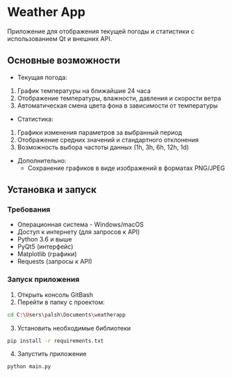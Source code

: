 # Weather App 
Приложение для отображения текущей погоды и статистики с использованием Qt и внешних API.
## Основные возможности
- Текущая погода:

1. График температуры на ближайшие 24 часа
2. Отображение температуры, влажности, давления и скорости ветра
3. Автоматическая смена цвета фона в зависимости от температуры

- Статистика:

1. Графики изменения параметров за выбранный период
2. Отображение средних значений и стандартного отклонения
3. Возможность выбора частоты данных (1h, 3h, 6h, 12h, 1d)

- Дополнительно:
  - Сохранение графиков в виде изображений в форматах PNG/JPEG

## Установка и запуск
### Требования
- Операционная система - Windows/macOS 
- Доступ к интернету (для запросов к API)
- Python 3.6 и выше
- PyQt5 (интерфейс)
- Matplotlib (графики)
- Requests (запросы к API)

### Запуск приложения
1. Открыть консоль GitBash
2. Перейти в папку с проектом:
```bash
cd C:\Users\palsh\Documents\weatherapp
```
3. Установить необходимые библиотеки
```bash
pip install -r requirements.txt
```
4. Запустить приложение
```bash
python main.py
```
